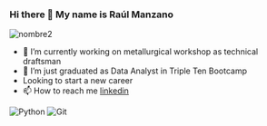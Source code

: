### Hi there 👋 My name is Raúl Manzano

![nombre2](https://github.com/RaulManzano1981/RaulManzano1981/assets/120333011/f34057f6-7c28-4a48-87f6-ad5b15e3dc90)




- 🔭 I’m currently working on metallurgical workshop as technical draftsman
- 🌱 I’m just graduated as Data Analyst in Triple Ten Bootcamp
- Looking to start a new career
- 📫 How to reach me
[linkedin](https://www.linkedin.com/in/raul-guillermo-manzano-rodriguez/)

![Python](https://img.shields.io/badge/python-3670A0?style=for-the-badge&logo=python&logoColor=ffdd54)
![Git](https://img.shields.io/badge/git-%23F05033.svg?style=for-the-badge&logo=git&logoColor=black)
